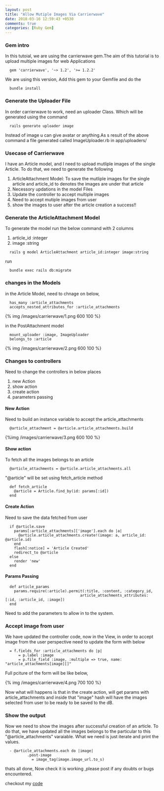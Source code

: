 ```yaml
---
layout: post
title: "Allow Mutiple Images Via Carrierwave"
date: 2018-03-16 12:59:43 +0530
comments: true
categories: [Ruby Gem]
---
```


### Gem intro
  In this tutoial, we are using the carrierwave gem.The aim of this tutorial is to upload multiple images for web Applications

  ```
    gem 'carrierwave', '~> 1.2', '>= 1.2.2'
  ```
  We are using this version, Add this gem to your Gemfile and do the

  ```
    bundle install
  ```

### Generate the Uploader File

  In order carrierwave to work, need an uploader Class. Which will be generated using the command

  ```
    rails generate uploader image
  ```
  Instead of image  u can give avatar or anything.As s result of the above command  a file generated called ImageUploader.rb in app/uploaders/

### Usecase of Carrierwave

  I have an Article model, and I need to upload mutliple images of the single Article. To do that, we need to generate the following

  1. ArticleAttachment Model: To save the mutliple images for the single article and article_id to denotes the images are under that article
  2. Necessory updations in the model Files
  3. Update the controller to accept multiple images
  4. Need to accept mutiple images from user
  5. show the images to user after the article creation a success!!

### Generate the ArticleAttachment Model

  To generate the model run the below command with 2 columns

  1. article_id :integer
  2. image :string

  ```
    rails g model ArticleAttachment article_id:integer image:string
  ```
  run

  ```
    bundle exec rails db:migrate
  ```

### changes in the Models
  in the Article Model, need to chnage on below,

  ```
    has_many :article_attachments
    accepts_nested_attributes_for :article_attachments
  ```

  {% img /images/carrierwave/1.png 600 100 %}

  in the PostAttachment model

  ```
    mount_uploader :image, ImageUploader
    belongs_to :article
  ```
  {% img /images/carrierwave/2.png 600 100 %}

### Changes to controllers

  Need to change the controllers in below places

  1. new Action
  2. show action
  3. create action
  4. parameters passing

#### New Action
  Need to build an instance variable to accept the article_attachments

  ```
    @article_attachment = @article.article_attachments.build
  ```
  {%img /images/carrierwave/3.png 600 100 %}

#### Show action

  To fetch all the images belongs to an article

  ```
    @article_attachments = @article.article_attachments.all
  ```
  "@article" will be set using fetch_article method

  ```
    def fetch_article
      @article = Article.find_by(id: params[:id])
    end
  ```
#### Create Action
  Need to save the data fetched from user

  ```
    if @article.save
      params[:article_attachments]['image'].each do |a|
        @article.article_attachments.create!(image: a, article_id: @article.id)
      end
      flash[:notice] = 'Article Created'
      redirect_to @article
    else
      render 'new'
    end
  ```
#### Params Passing

  ```
    def article_params
      params.require(:article).permit(:title, :content, :category_id,
                                    article_attachments_attributes: [:id, :article_id, :image])
    end
  ```
  Need to add the parameters to allow in to the system.

### Accept image from user

  We have updated the controller code, now in the View, in order to accept image from the user perspective need to update the form with below

  ```
    = f.fields_for :article_attachments do |p|
        = p.label :image
        = p.file_field :image, :multiple => true, name: "article_attachments[image][]"
  ```
  Full pciture of the form will be like below,

  {% img /images/carrierwave/4.png 700 100 %}

  Now what will happens is that in the create action, will get params with article_attachments and inside that "image" hash will have the images selected from user to be ready to be saved to the dB.

### Show the output

  Now we need to show the images after successful creation of an article. To do  that, we have updated all the images belongs to the particular to this "@article_attachments" varaiable. What we need is just iterate and print the values.

  ```
    - @article_attachments.each do |image|
            .post-image
              = image_tag(image.image_url.to_s)
  ```

thats all done, Now check it is working ,please post if any doubts or bugs encountered.

checkout my [code](wwww.github.com/anoobbava/blog_app)
